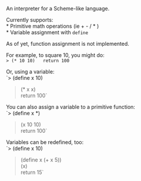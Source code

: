 
An interpreter for a Scheme-like language.  
  
  
Currently supports:  
    * Primitive math operations (ie + - / * )  
    * Variable assignment with `define`  

As of yet, function assignment is not implemented.



For example, to square 10, you might do:  
 `> (* 10 10)  
  return 100`
  
Or, using a variable:  
 `> (define x 10)  
  > (* x x)  
  return 100`

You can also assign a variable to a primitive function:  
 `> (define x *)  
  > (x 10 10)  
  return 100`  

Variables can be redefined, too:  
 `> (define x 10)  
  > (define x (+ x 5))  
  > (x)  
  return 15`  

